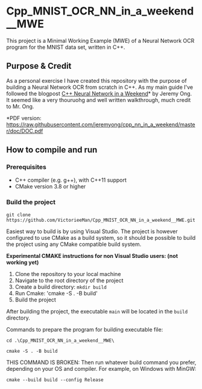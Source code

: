 # Cpp_MNIST_OCR_NN_in_a_weekend__MWE
This project is a Minimal Working Example (MWE) of a Neural Network OCR program for the MNIST data set, written in C++.
## Purpose & Credit
As a personal exercise I have created this repository with the purpose of building a Neural Network OCR from scratch in C++. As my main guide I've followed the blogpost [C++ Neural Network in a Weekend](https://www.jeremyong.com/cpp/machine-learning/2020/10/23/cpp-neural-network-in-a-weekend/)* by Jeremy Ong. It seemed like a very thouruohg and well written walkthrough, much credit to Mr. Ong.

*PDF version: https://raw.githubusercontent.com/jeremyong/cpp_nn_in_a_weekend/master/doc/DOC.pdf

## How to compile and run
### Prerequisites
 - C++ compiler (e.g. g++), with C++11 support
 - CMake version 3.8 or higher

### Build the project
```
git clone https://github.com/VictorieeMan/Cpp_MNIST_OCR_NN_in_a_weekend__MWE.git
```
Easiest way to build is by using Visual Studio. The project is however configured to use CMake as a build system, so it should be possible to build the project using any CMake compatible build system.

**Experimental CMAKE instructions for non Visual Studio users: (not working yet)**
1. Clone the repository to your local machine
2. Navigate to the root directory of the project
3. Create a build directory: `mkdir build`
4. Run Cmake: 'cmake -S . -B build'
5. Build the project

After building the project, the executable `main` will be located in the `build` directory.

Commands to prepare the program for building executable file:
```
cd .\Cpp_MNIST_OCR_NN_in_a_weekend__MWE\

cmake -S . -B build
```

THIS COMMAND IS BROKEN:
Then run whatever build command you prefer, depending on your OS and compiler. For example, on Windows with MinGW:
```
cmake --build build --config Release
```

